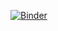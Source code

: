 [![Binder](https://mybinder.org/badge_logo.svg)](https://mybinder.org/v2/gh/SimonePringles/Python-Assignment-2022-2023.git/HEAD?urlpath=voila%2Frender%2FPython_Assignment_2023.ipynb)

